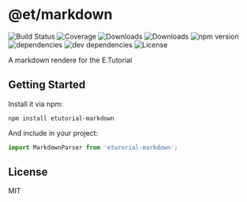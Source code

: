 # @et/markdown

![Build Status](https://img.shields.io/travis/DavidSichau/@et/markdown.svg)
![Coverage](https://img.shields.io/coveralls/DavidSichau/@et/markdown.svg)
![Downloads](https://img.shields.io/npm/dm/@et/markdown.svg)
![Downloads](https://img.shields.io/npm/dt/@et/markdown.svg)
![npm version](https://img.shields.io/npm/v/@et/markdown.svg)
![dependencies](https://img.shields.io/david/DavidSichau/@et/markdown.svg)
![dev dependencies](https://img.shields.io/david/dev/DavidSichau/@et/markdown.svg)
![License](https://img.shields.io/npm/l/@et/markdown.svg)

A markdown rendere for the E.Tutorial

## Getting Started

Install it via npm:

```shell
npm install etutorial-markdown
```

And include in your project:

```javascript
import MarkdownParser from 'eturorial-markdown';
```

## License

MIT
